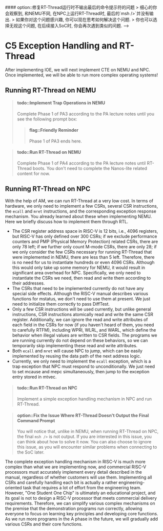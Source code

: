 <!-- # C5 异常处理和RT-Thread

实现IOE后, 我们接下来在NEMU和NPC上实现CTE, 实现之后, 我们就可以运行不简单的操作系统了!

## 在NEMU中运行RT-Thread

> #### todo::在NEMU中实现自陷操作
> 根据PA讲义完成PA3阶段1, 直到你看到如下提示框:
> > #### flag::温馨提示
> > PA3阶段1到此结束. -->

<!--  
> #### todo::在NEMU中运行RT-Thread
> 根据PA讲义完成PA4阶段1, 直到启动RT-Thread. 后续Nanos-lite相关的内容暂时无需完成.


## 在NPC中运行RT-Thread -->

<!-- 借助AM, 我们可以以很低的代价运行RT-Thread.
在硬件上, 我们只需要实现少数几个CSR, 几条CSR指令, `ecall`和`mret`指令, 以及相应的异常响应机制即可.
这些你在实现NEMU的时候都已经有所了解了, 这里我们简单讨论如何通过RTL实现它们.
* RISC-V中CSR寄存器的地址空间有12位, 即4096个, 但RISC-V已经定义的CSR只有300多个;
  如果除去性能计数器和PMP(物理内存保护)相关的CSR, 则只有78个;
  如果进一步只统计M模式的CSR, 则只有28个;
  如果只考虑在NEMU中实现的那几个运行RT-Thread所必须的CSR, 就只剩下不到5个了.
  因此, 我们完全没有必要把几百个甚至是4096个CSR全部实例化出来,
  虽然这对NEMU来说只是占用一些内存, 但对NPC来说则是巨大的面积开销.
  具体地, 我们只需要实例化需要用到的CSR, 然后根据CSR地址对它们进行读写即可.
* 目前需要实现的CSR并没有什么特殊的副作用, 虽然RISC-V手册中对mstatus的介绍功能繁多,
  但目前我们都不需要使用, 只需要正确初始化通过DiffTest即可.
* 目前只会用到少数几条CSR指令, 但和一般的指令不同, CSR指令会原子地读写同一个CSR寄存器.
  此外, 目前我们可以忽略CSR中每一个字段的读写属性
  (如果你还没有听说过, 你需要仔细RTFM了), 包括WPRI, WLRL和WARL,
  这些读写属性定义了往CSR字段写入非法值时的行为.
  目前我们运行的程序不依赖于这些行为, 因此可以暂不实行这些读写属性.
* `ecall`和`mret`都会导致NPC发生跳转, 通过复用下地址逻辑的数据通路可以很容易实现.
* 目前我们只需要实现`ecall`这一种异常, 它是一种需要NPC无条件响应的自陷异常,
  只需要同时设置mcause和mepc, 然后跳转到mtvec中存放的异常入口即可. -->

<!-- > #### todo::在NPC中运行RT-Thread
> 在NPC中实现简单的异常处理机制, 并运行RT-Thread.

<!-- -->
<!--> #### option::修复RT-Thread运行时不输出最后的命令提示符的问题
> 细心的你会观察到, 和NEMU不同, 在NPC上运行RT-Thread时, 最后的`msh />`并没有输出.
> 如果你对这个问题感兴趣, 你可以现在思考如何解决这个问题.
> 你也可以选择无视这个问题, 在后续接入SoC时, 你会再次遇到类似的问题. -->

<!-- RISC-V完整的异常处理机制远比我们现在实现的复杂,
而商业化的RISC-V处理器必须准确无误地实现手册中描述的每一个细节, 不管客户是否会用到.
实现所有CSR并细扣其中的每一个比特, 其实是一项偏工程属性的工作, 需要工程团队投入很多精力.
但"一生一芯"毕竟是一个教学项目, 目标并不是为了设计出满足商业交付需求的RISC-V处理器,
因此我们可以在正确运行展示程序的前提下对各种复杂的机制进行简化,
来让大家把精力集中在关键原理的学习和核心功能开发中.
随着将来在A阶段运行更多的程序, 我们也会逐渐添加各种CSR及其核心功能. -->


# C5 Exception Handling and RT-Thread

After implementing IOE, we will next implement CTE on NEMU and NPC. Once implemented, we will be able to run more complex operating systems!

## Running RT-Thread on NEMU

> #### todo::Implement Trap Operations in NEMU
> Complete Phase 1 of PA3 according to the PA lecture notes until you see the following prompt box:
> > #### flag::Friendly Reminder
> > Phase 1 of PA3 ends here.

<!-- -->
> #### todo::Run RT-Thread on NEMU
> Complete Phase 1 of PA4 according to the PA lecture notes until RT-Thread boots. You don't need to complete the Nanos-lite related content for now.

## Running RT-Thread on NPC

With the help of AM, we can run RT-Thread at a very low cost.
In terms of hardware, we only need to implement a few CSRs, several CSR instructions, the `ecall` and `mret` instructions, and the corresponding exception response mechanism.
You already learned about these when implementing NEMU. Here we briefly discuss how to implement them through RTL.
* The CSR register address space in RISC-V is 12 bits, i.e., 4096 registers, but RISC-V has only defined over 300 CSRs;
  if we exclude performance counters and PMP (Physical Memory Protection) related CSRs, there are only 78 left;
  if we further only count M-mode CSRs, there are only 28;
  if we only consider the few CSRs necessary for running RT-Thread that were implemented in NEMU, there are less than 5 left.
  Therefore, there is no need for us to instantiate hundreds or even 4096 CSRs.
  Although this would only take up some memory for NEMU, it would result in significant area overhead for NPC.
  Specifically, we only need to instantiate the CSRs we need, then read and write them according to their addresses.
* The CSRs that need to be implemented currently do not have any special side effects. Although the RISC-V manual describes various functions for mstatus,
  we don't need to use them at present. We just need to initialize them correctly to pass DiffTest.
* Only a few CSR instructions will be used currently, but unlike general instructions, CSR instructions atomically read and write the same CSR register.
  Additionally, we can ignore the read and write attributes of each field in the CSRs for now
  (if you haven't heard of them, you need to carefully RTFM), including WPRI, WLRL, and WARL,
  which define the behavior when illegal values are written to CSR fields.
  The programs we are running currently do not depend on these behaviors, so we can temporarily skip implementing these read and write attributes.
* Both `ecall` and `mret` will cause NPC to jump, which can be easily implemented by reusing the data path of the next address logic.
* Currently, we only need to implement the `ecall` exception, which is a trap exception that NPC must respond to unconditionally.
  We just need to set mcause and mepc simultaneously, then jump to the exception entry stored in mtvec.

> #### todo::Run RT-Thread on NPC
> Implement a simple exception handling mechanism in NPC and run RT-Thread.

<!-- -->
> #### option::Fix the Issue Where RT-Thread Doesn't Output the Final Command Prompt
> You will notice that, unlike in NEMU, when running RT-Thread on NPC, the final `msh />` is not output.
> If you are interested in this issue, you can think about how to solve it now.
> You can also choose to ignore this issue, as you will encounter similar problems when connecting to the SoC later.

The complete exception handling mechanism in RISC-V is much more complex than what we are implementing now,
and commercial RISC-V processors must accurately implement every detail described in the manual, regardless of whether customers will use them.
Implementing all CSRs and carefully handling each bit is actually a rather engineering-oriented task that requires a lot of effort from the engineering team.
However, "One Student One Chip" is ultimately an educational project, and its goal is not to design a RISC-V processor that meets commercial delivery requirements.
Therefore, we can simplify various complex mechanisms on the premise that the demonstration programs run correctly,
allowing everyone to focus on learning key principles and developing core functions.
As we run more programs in the A phase in the future, we will gradually add various CSRs and their core functions.


